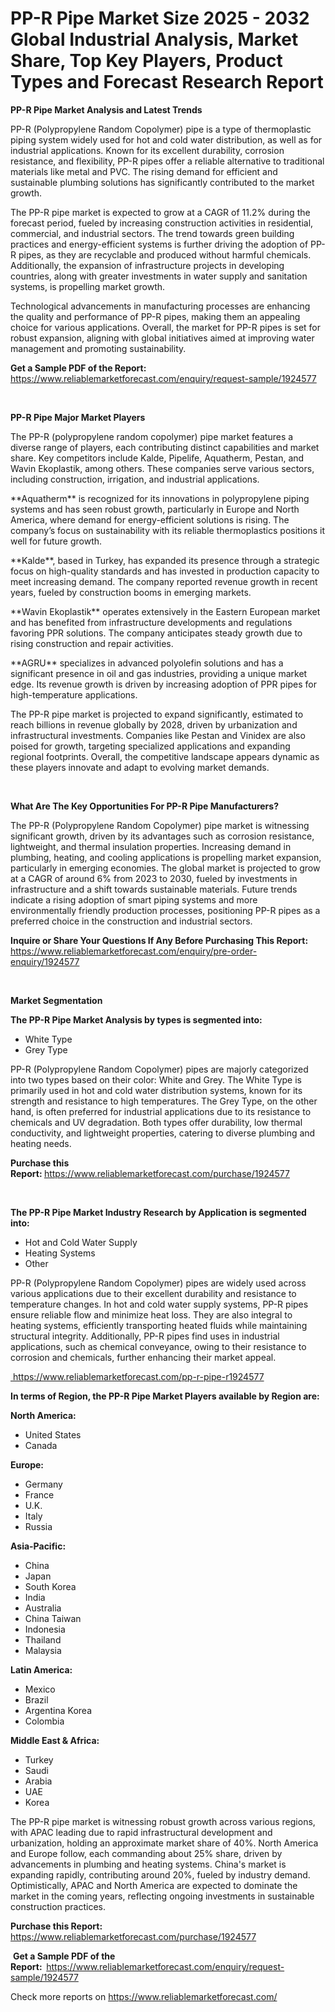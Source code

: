 <p><h1>PP-R Pipe Market Size 2025 - 2032 Global Industrial Analysis, Market Share, Top Key Players, Product Types and Forecast Research Report</h1></p><p><strong>PP-R Pipe Market Analysis and Latest Trends</strong></p>
<p><p>PP-R (Polypropylene Random Copolymer) pipe is a type of thermoplastic piping system widely used for hot and cold water distribution, as well as for industrial applications. Known for its excellent durability, corrosion resistance, and flexibility, PP-R pipes offer a reliable alternative to traditional materials like metal and PVC. The rising demand for efficient and sustainable plumbing solutions has significantly contributed to the market growth.</p><p>The PP-R pipe market is expected to grow at a CAGR of 11.2% during the forecast period, fueled by increasing construction activities in residential, commercial, and industrial sectors. The trend towards green building practices and energy-efficient systems is further driving the adoption of PP-R pipes, as they are recyclable and produced without harmful chemicals. Additionally, the expansion of infrastructure projects in developing countries, along with greater investments in water supply and sanitation systems, is propelling market growth.</p><p>Technological advancements in manufacturing processes are enhancing the quality and performance of PP-R pipes, making them an appealing choice for various applications. Overall, the market for PP-R pipes is set for robust expansion, aligning with global initiatives aimed at improving water management and promoting sustainability.</p></p>
<p><strong>Get a Sample PDF of the Report:&nbsp;</strong> <a href="https://www.reliablemarketforecast.com/enquiry/request-sample/1924577?utm_campaign=2015&utm_medium=2&utm_source=Github&utm_content=ia&utm_term=14012025&utm_id=pp-r-pipe">https://www.reliablemarketforecast.com/enquiry/request-sample/1924577</a></p>
<p>&nbsp;</p>
<p><strong>PP-R Pipe Major Market Players</strong></p>
<p><p>The PP-R (polypropylene random copolymer) pipe market features a diverse range of players, each contributing distinct capabilities and market share. Key competitors include Kalde, Pipelife, Aquatherm, Pestan, and Wavin Ekoplastik, among others. These companies serve various sectors, including construction, irrigation, and industrial applications.</p><p>**Aquatherm** is recognized for its innovations in polypropylene piping systems and has seen robust growth, particularly in Europe and North America, where demand for energy-efficient solutions is rising. The company’s focus on sustainability with its reliable thermoplastics positions it well for future growth.</p><p>**Kalde**, based in Turkey, has expanded its presence through a strategic focus on high-quality standards and has invested in production capacity to meet increasing demand. The company reported revenue growth in recent years, fueled by construction booms in emerging markets.</p><p>**Wavin Ekoplastik** operates extensively in the Eastern European market and has benefited from infrastructure developments and regulations favoring PPR solutions. The company anticipates steady growth due to rising construction and repair activities.</p><p>**AGRU** specializes in advanced polyolefin solutions and has a significant presence in oil and gas industries, providing a unique market edge. Its revenue growth is driven by increasing adoption of PPR pipes for high-temperature applications.</p><p>The PP-R pipe market is projected to expand significantly, estimated to reach billions in revenue globally by 2028, driven by urbanization and infrastructural investments. Companies like Pestan and Vinidex are also poised for growth, targeting specialized applications and expanding regional footprints. Overall, the competitive landscape appears dynamic as these players innovate and adapt to evolving market demands.</p></p>
<p>&nbsp;</p>
<p><strong>What Are The Key Opportunities For PP-R Pipe Manufacturers?</strong></p>
<p><p>The PP-R (Polypropylene Random Copolymer) pipe market is witnessing significant growth, driven by its advantages such as corrosion resistance, lightweight, and thermal insulation properties. Increasing demand in plumbing, heating, and cooling applications is propelling market expansion, particularly in emerging economies. The global market is projected to grow at a CAGR of around 6% from 2023 to 2030, fueled by investments in infrastructure and a shift towards sustainable materials. Future trends indicate a rising adoption of smart piping systems and more environmentally friendly production processes, positioning PP-R pipes as a preferred choice in the construction and industrial sectors.</p></p>
<p><strong>Inquire or Share Your Questions If Any Before Purchasing This Report:</strong> <a href="https://www.reliablemarketforecast.com/enquiry/pre-order-enquiry/1924577?utm_campaign=2015&utm_medium=2&utm_source=Github&utm_content=ia&utm_term=14012025&utm_id=pp-r-pipe">https://www.reliablemarketforecast.com/enquiry/pre-order-enquiry/1924577</a></p>
<p>&nbsp;</p>
<p><strong>Market Segmentation</strong></p>
<p><strong>The PP-R Pipe Market Analysis by types is segmented into:</strong></p>
<p><ul><li>White Type</li><li>Grey Type</li></ul></p>
<p><p>PP-R (Polypropylene Random Copolymer) pipes are majorly categorized into two types based on their color: White and Grey. The White Type is primarily used in hot and cold water distribution systems, known for its strength and resistance to high temperatures. The Grey Type, on the other hand, is often preferred for industrial applications due to its resistance to chemicals and UV degradation. Both types offer durability, low thermal conductivity, and lightweight properties, catering to diverse plumbing and heating needs.</p></p>
<p><strong>Purchase this Report:&nbsp;</strong><a href="https://www.reliablemarketforecast.com/purchase/1924577?utm_campaign=2015&utm_medium=2&utm_source=Github&utm_content=ia&utm_term=14012025&utm_id=pp-r-pipe">https://www.reliablemarketforecast.com/purchase/1924577</a></p>
<p>&nbsp;</p>
<p><strong>The PP-R Pipe Market Industry Research by Application is segmented into:</strong></p>
<p><ul><li>Hot and Cold Water Supply</li><li>Heating Systems</li><li>Other</li></ul></p>
<p><p>PP-R (Polypropylene Random Copolymer) pipes are widely used across various applications due to their excellent durability and resistance to temperature changes. In hot and cold water supply systems, PP-R pipes ensure reliable flow and minimize heat loss. They are also integral to heating systems, efficiently transporting heated fluids while maintaining structural integrity. Additionally, PP-R pipes find uses in industrial applications, such as chemical conveyance, owing to their resistance to corrosion and chemicals, further enhancing their market appeal.</p></p>
<p><a href="https://www.reliablemarketforecast.com/pp-r-pipe-r1924577?utm_campaign=2015&utm_medium=2&utm_source=Github&utm_content=ia&utm_term=14012025&utm_id=pp-r-pipe">&nbsp;https://www.reliablemarketforecast.com/pp-r-pipe-r1924577</a></p>
<p><strong>In terms of Region, the PP-R Pipe Market Players available by Region are:</strong></p>
<p>
    <p> <strong> North America: </strong>
        <ul>
            <li>United States</li>
            <li>Canada</li>
        </ul>
        </p> 
    <p> <strong> Europe: </strong>
        <ul>
            <li>Germany</li>
            <li>France</li>
            <li>U.K.</li>
            <li>Italy</li>
            <li>Russia</li>
        </ul>
        </p> 
    <p> <strong> Asia-Pacific: </strong>
        <ul>
            <li>China</li>
            <li>Japan</li>
            <li>South Korea</li>
            <li>India</li>
            <li>Australia</li>
            <li>China Taiwan</li>
            <li>Indonesia</li>
            <li>Thailand</li>
            <li>Malaysia</li>
        </ul>
        </p> 
    <p> <strong> Latin America: </strong>
        <ul>
            <li>Mexico</li>
            <li>Brazil</li>
            <li>Argentina Korea</li>
            <li>Colombia</li>
        </ul>
        </p> 
    <p> <strong> Middle East & Africa: </strong>
        <ul>
            <li>Turkey</li>
            <li>Saudi</li>
            <li>Arabia</li>
            <li>UAE</li>
            <li>Korea</li>
        </ul>
    </p>
    </p>
<p><p>The PP-R pipe market is witnessing robust growth across various regions, with APAC leading due to rapid infrastructural development and urbanization, holding an approximate market share of 40%. North America and Europe follow, each commanding about 25% share, driven by advancements in plumbing and heating systems. China's market is expanding rapidly, contributing around 20%, fueled by industry demand. Optimistically, APAC and North America are expected to dominate the market in the coming years, reflecting ongoing investments in sustainable construction practices.</p></p>
<p><strong>Purchase this Report: </strong><a href="https://www.reliablemarketforecast.com/purchase/1924577?utm_campaign=2015&utm_medium=2&utm_source=Github&utm_content=ia&utm_term=14012025&utm_id=pp-r-pipe">https://www.reliablemarketforecast.com/purchase/1924577</a></p>
<p>&nbsp;<strong>Get a Sample PDF of the Report:&nbsp;&nbsp;</strong><a href="https://www.reliablemarketforecast.com/enquiry/request-sample/1924577?utm_campaign=2015&utm_medium=2&utm_source=Github&utm_content=ia&utm_term=14012025&utm_id=pp-r-pipe">https://www.reliablemarketforecast.com/enquiry/request-sample/1924577</a></p>
<p><strong></strong></p>
<p>Check more reports on <a href="https://www.reliablemarketforecast.com/?utm_campaign=2015&utm_medium=2&utm_source=Github&utm_content=ia&utm_term=14012025&utm_id=pp-r-pipe">https://www.reliablemarketforecast.com/</a></p>
